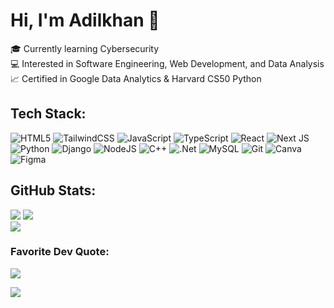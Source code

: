 # Hi, I'm Adilkhan 👋  

🎓 Currently learning Cybersecurity<br/>
💻 Interested in Software Engineering, Web Development, and Data Analysis  
📈 Certified in Google Data Analytics & Harvard CS50 Python  

## Tech Stack:
![HTML5](https://img.shields.io/badge/html5-%23E34F26.svg?style=flat&logo=html5&logoColor=white) ![TailwindCSS](https://img.shields.io/badge/tailwindcss-%2338B2AC.svg?style=flat&logo=tailwind-css&logoColor=white) ![JavaScript](https://img.shields.io/badge/javascript-%23323330.svg?style=flat&logo=javascript&logoColor=%23F7DF1E) ![TypeScript](https://img.shields.io/badge/typescript-%23007ACC.svg?style=flat&logo=typescript&logoColor=white) ![React](https://img.shields.io/badge/react-%2320232a.svg?style=flat&logo=react&logoColor=%2361DAFB) ![Next JS](https://img.shields.io/badge/Next-black?style=flat&logo=next.js&logoColor=white) ![Python](https://img.shields.io/badge/python-3670A0?style=flat&logo=python&logoColor=ffdd54) ![Django](https://img.shields.io/badge/django-%23092E20.svg?style=flat&logo=django&logoColor=white) ![NodeJS](https://img.shields.io/badge/node.js-6DA55F?style=flat&logo=node.js&logoColor=white) ![C++](https://img.shields.io/badge/c++-%2300599C.svg?style=flat&logo=c%2B%2B&logoColor=white) ![.Net](https://img.shields.io/badge/.NET-5C2D91?style=flat&logo=.net&logoColor=white) ![MySQL](https://img.shields.io/badge/mysql-4479A1.svg?style=flat&logo=mysql&logoColor=white) ![Git](https://img.shields.io/badge/git-%23F05033.svg?style=flat&logo=git&logoColor=white) ![Canva](https://img.shields.io/badge/Canva-%2300C4CC.svg?style=flat&logo=Canva&logoColor=white) ![Figma](https://img.shields.io/badge/figma-%23F24E1E.svg?style=flat&logo=figma&logoColor=white) 

## GitHub Stats:
![](https://github-readme-stats.vercel.app/api?username=Adilkhan-Ersin&theme=merko&hide_border=true&include_all_commits=true&count_private=true)
![](https://nirzak-streak-stats.vercel.app/?user=Adilkhan-Ersin&theme=merko&hide_border=true)<br/>
![](https://github-readme-stats.vercel.app/api/top-langs/?username=Adilkhan-Ersin&theme=merko&hide_border=true&include_all_commits=true&count_private=true&layout=compact)

### Favorite Dev Quote:
![](https://quotes-github-readme.vercel.app/api?type=horizontal&theme=gruvbox)

[![](https://visitcount.itsvg.in/api?id=Adilkhan-Ersin&icon=5&color=3)](https://visitcount.itsvg.in)
